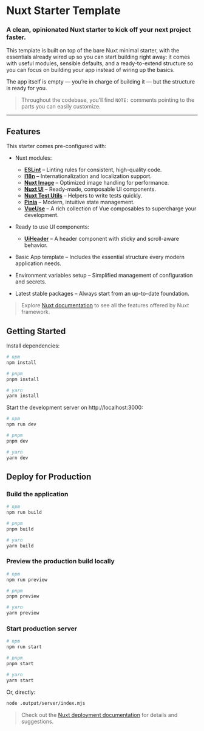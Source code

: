 # Nuxt Starter Template

### A clean, opinionated Nuxt starter to kick off your next project faster.

This template is built on top of the bare Nuxt minimal starter, with the essentials already wired up so you can start building right away: it comes with useful modules, sensible defaults, and a ready-to-extend structure so you can focus on building your app instead of wiring up the basics.

The app itself is empty — you’re in charge of building it — but the structure is ready for you.

> Throughout the codebase, you’ll find `NOTE:` comments pointing to the parts you can easily customize.

---

## Features

This starter comes pre-configured with:

- Nuxt modules:

  - **[ESLint](https://eslint.org/)** – Linting rules for consistent, high-quality code.
  - **[I18n](https://i18n.nuxtjs.org/)** – Internationalization and localization support.
  - **[Nuxt Image](https://image.nuxt.com/)** – Optimized image handling for performance.
  - **[Nuxt UI](https://ui.nuxt.com/)** – Ready-made, composable UI components.
  - **[Nuxt Test Utils](https://nuxt.com/docs/getting-started/testing)** – Helpers to write tests quickly.
  - **[Pinia](https://pinia.vuejs.org/)** – Modern, intuitive state management.
  - **[VueUse](https://vueuse.org/)** – A rich collection of Vue composables to supercharge your development.

- Ready to use UI components:

  - **[UiHeader](./app/components/ui/header.vue)** – A header component with sticky and scroll-aware behavior.

- Basic App template – Includes the essential structure every modern application needs.

- Environment variables setup – Simplified management of configuration and secrets.

- Latest stable packages – Always start from an up-to-date foundation.

> Explore [Nuxt documentation](https://nuxt.com/docs/) to see all the features offered by Nuxt framework.

## Getting Started

Install dependencies:

```bash
# npm
npm install

# pnpm
pnpm install

# yarn
yarn install
```

Start the development server on http://localhost:3000:

```bash
# npm
npm run dev

# pnpm
pnpm dev

# yarn
yarn dev
```

## Deploy for Production

### Build the application

```bash
# npm
npm run build

# pnpm
pnpm build

# yarn
yarn build
```

### Preview the production build locally

```bash
# npm
npm run preview

# pnpm
pnpm preview

# yarn
yarn preview
```

### Start production server

```bash
# npm
npm run start

# pnpm
pnpm start

# yarn
yarn start
```

Or, directly:

```bash
node .output/server/index.mjs
```

> Check out the [Nuxt deployment documentation](https://nuxt.com/docs/getting-started/deployment) for details and suggestions.
